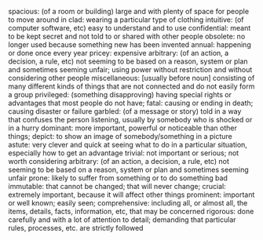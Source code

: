spacious: (of a room or building) large and with plenty of space for people to move around in 
clad: wearing a particular type of clothing
intuitive: (of computer software, etc) easy to understand and to use
confidential: meant to be kept secret and not told to or shared with other people
obsolete: no longer used because something new has been invented
annual: happening or done once every year
pricey: expensive
arbitrary: (of an action, a decision, a rule, etc) not seeming to be based on a reason, system or plan and sometimes seeming unfair; using power without restriction and without considering other people
miscellaneous: [usually before noun] consisting of many different kinds of things that are not connected and do not easily form a group
privileged: (something disapproving) having special rights or advantages that most people do not have;
fatal: causing or ending in death; causing disaster or failure
garbled: (of a message or story) told in a way that confuses the person listening, usually by somebody who is shocked or in a hurry
dominant: more important, powerful or noticeable than other things;
depict: to show an image of somebody/something in a picture
astute: very clever and quick at seeing what to do in a particular situation, especially how to get an advantage
trivial: not important or serious; not worth considering
arbitrary: (of an action, a decision, a rule, etc) not seeming to be based on a reason, system or plan and sometimes seeming unfair
prone: likely to suffer from something or to do something bad
immutable: that cannot be changed; that will never change;
crucial: extremely important, because it will affect other things
prominent: important or well known; easily seen;
comprehensive: including all, or almost all, the items, details, facts, information, etc, that may be concerned
rigorous: done carefully and with a lot of attention to detail; demanding that particular rules, processes, etc. are strictly followed

